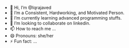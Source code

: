 - 👋 Hi, I’m @Iqrajaved 
- 👀 I’m a Consistent, Hardworking, and Motivated Person.
- 🌱 I’m currently learning advanced programming stuffs.
- 💞️ I’m looking to collaborate on linkedin.
- 📫 How to reach me ...
- 😄 Pronouns: she/her
- ⚡ Fun fact: ...

<!---
Iqrajav/Iqrajav is a ✨ special ✨ repository because its `README.md` (this file) appears on your GitHub profile.
You can click the Preview link to take a look at your changes.
--->
